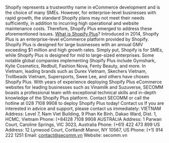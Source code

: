 Shopify represents a trustworthy name in eCommerce development and is the choice of many SMEs. However, for enterprise-level businesses with rapid growth, the standard Shopify plans may not meet their needs sufficiently, in addition to incurring high operational and website maintenance costs. Therefore, Shopify Plus emerged to address these aforementioned issues.
[What is Shopify Plus](https://secomm.vn/what-is-shopify-plus-the-pros-and-cons-of-shopify-plus/)?
Introduced in 2014, Shopify Plus is an enterprise-level eCommerce platform provided by Shopify. Shopify Plus is designed for large businesses with an annual GMV exceeding $1 million and high growth rates.
Simply put, Shopify is for SMEs, while Shopify Plus is designed for mid to large-sized enterprises. Some notable global companies implementing Shopify Plus include Gymshark, Kylie Cosmetics, Redbull, Fashion Nova, Fenty Beauty, and more. In Vietnam, leading brands such as Durex Vietnam, Skechers Vietnam, Trollbeads Vietnam, Supersports, Swee Lee, and others have chosen Shopify Plus.
With years of experience deploying Shopify Plus eCommerce websites for leading businesses such as Vinamilk and Suzuverse, SECOMM boasts a professional team with exceptional technical skills and in-depth knowledge of the Shopify Plus platform.
Contact SECOMM or call the hotline at 028 7108 9908 to deploy Shopify Plus today!
Contact us
If you are interested in advice and support, please contact us immediately:
VIETNAM
Address: Level 7, Nam Viet Building, 9 Phan Ke Binh, Dakao Ward, Dist. 1, HCMC, Vietnam
Phone: (+84)28 7108 9908
AUSTRALIA
Address: 1 Parwan Court, Caroline Springs, VIC 3023, Australia
Phone: (+61) 422 473 899
US
Address: 12 Lynwood Court, Cortlandt Manor, NY 10567, US
Phone: (+1) 914 222 1251
Email: contact@secomm.vn
Website: secomm.vn

